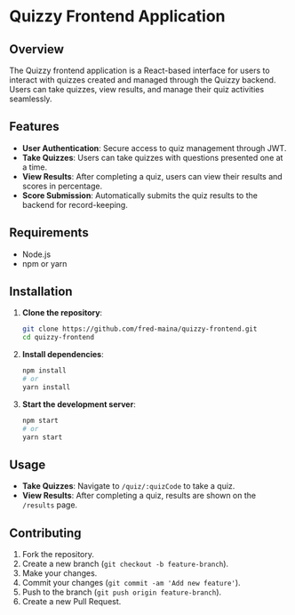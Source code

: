 # Quizzy Frontend Application

## Overview

The Quizzy frontend application is a React-based interface for users to interact with quizzes created and managed through the Quizzy backend. Users can take quizzes, view results, and manage their quiz activities seamlessly.

## Features

- **User Authentication**: Secure access to quiz management through JWT.
- **Take Quizzes**: Users can take quizzes with questions presented one at a time.
- **View Results**: After completing a quiz, users can view their results and scores in percentage.
- **Score Submission**: Automatically submits the quiz results to the backend for record-keeping.

## Requirements

- Node.js
- npm or yarn

## Installation

1. **Clone the repository**:
   ```sh
   git clone https://github.com/fred-maina/quizzy-frontend.git
   cd quizzy-frontend
   ```

2. **Install dependencies**:
   ```sh
   npm install
   # or
   yarn install
   ```

3. **Start the development server**:
   ```sh
   npm start
   # or
   yarn start
   ```

## Usage

- **Take Quizzes**: Navigate to `/quiz/:quizCode` to take a quiz.
- **View Results**: After completing a quiz, results are shown on the `/results` page.

## Contributing

1. Fork the repository.
2. Create a new branch (`git checkout -b feature-branch`).
3. Make your changes.
4. Commit your changes (`git commit -am 'Add new feature'`).
5. Push to the branch (`git push origin feature-branch`).
6. Create a new Pull Request.